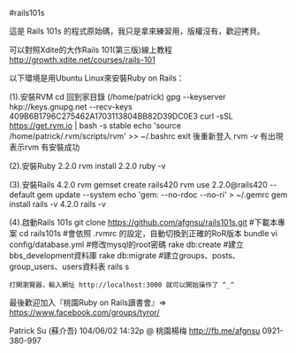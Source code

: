 #rails101s

這是 Rails 101s 的程式原始碼，我只是拿來練習用，版權沒有，歡迎拷貝。

可以對照Xdite的大作Rails 101(第三版)線上教程
http://growth.xdite.net/courses/rails-101


以下環境是用Ubuntu Linux來安裝Ruby on Rails：

(1).安裝RVM
    cd   回到家目錄 (/home/patrick)
    gpg --keyserver hkp://keys.gnupg.net --recv-keys 409B6B1796C275462A1703113804BB82D39DC0E3
    curl -sSL https://get.rvm.io | bash -s stable
    echo 'source /home/patrick/.rvm/scripts/rvm' >> ~/.bashrc
    exit    後重新登入
    rvm -v   有出現表示rvm 有安裝成功

(2).安裝Ruby 2.2.0
    rvm install 2.2.0
    ruby -v

(3).安裝Rails 4.2.0
    rvm gemset create rails420
    rvm use 2.2.0@rails420 --default
    gem update --system
    echo 'gem: --no-rdoc --no-ri' > ~/.gemrc
    gem install rails -v 4.2.0
    rails -v

(4).啟動Rails 101s
    git clone https://github.com/afgnsu/rails101s.git    #下載本專案
    cd rails101s   #會依照 .rvmrc 的設定，自動切換到正確的RoR版本
    bundle
    vi config/database.yml    #修改mysql的root密碼
    rake db:create    #建立bbs_development資料庫
    rake db:migrate   #建立groups、posts、group_users、users資料表
    rails s

    打開瀏覽器，輸入網址 http://localhost:3000 就可以開始操作了 ^_^


最後歡迎加入『桃園Ruby on Rails讀書會』=> https://www.facebook.com/groups/tyror/

Patrick Su (蘇介吾)
104/06/02 14:32p @ 桃園楊梅
http://fb.me/afgnsu
0921-380-997
